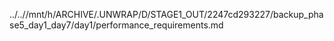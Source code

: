 ../..//mnt/h/ARCHIVE/.UNWRAP/D/STAGE1_OUT/2247cd293227/backup_phase5_day1_day7/day1/performance_requirements.md